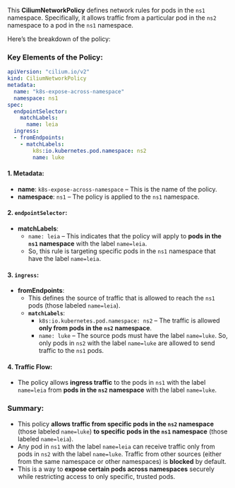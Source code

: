 This **CiliumNetworkPolicy** defines network rules for pods in the `ns1` namespace. Specifically, it allows traffic from a particular pod in the `ns2` namespace to a pod in the `ns1` namespace.

Here’s the breakdown of the policy:

### Key Elements of the Policy:

```yaml
apiVersion: "cilium.io/v2"
kind: CiliumNetworkPolicy
metadata:
  name: "k8s-expose-across-namespace"
  namespace: ns1
spec:
  endpointSelector:
    matchLabels:
      name: leia
  ingress:
  - fromEndpoints:
    - matchLabels:
        k8s:io.kubernetes.pod.namespace: ns2
        name: luke
```

#### 1. **Metadata**:
- **name**: `k8s-expose-across-namespace` – This is the name of the policy.
- **namespace**: `ns1` – The policy is applied to the `ns1` namespace.

#### 2. **`endpointSelector`**:
- **matchLabels**:
  - `name: leia` – This indicates that the policy will apply to **pods in the `ns1` namespace** with the label `name=leia`.
  - So, this rule is targeting specific pods in the `ns1` namespace that have the label `name=leia`.

#### 3. **`ingress`**:
- **fromEndpoints**:
  - This defines the source of traffic that is allowed to reach the `ns1` pods (those labeled `name=leia`).
  - **`matchLabels`**:
    - `k8s:io.kubernetes.pod.namespace: ns2` – The traffic is allowed **only from pods in the `ns2` namespace**.
    - `name: luke` – The source pods must have the label `name=luke`. So, only pods in `ns2` with the label `name=luke` are allowed to send traffic to the `ns1` pods.

#### 4. **Traffic Flow**:
- The policy allows **ingress traffic** to the pods in `ns1` with the label `name=leia` from **pods in the `ns2` namespace** with the label `name=luke`.

### **Summary**:
- This policy **allows traffic from specific pods in the `ns2` namespace** (those labeled `name=luke`) **to specific pods in the `ns1` namespace** (those labeled `name=leia`).
- Any pod in `ns1` with the label `name=leia` can receive traffic only from pods in `ns2` with the label `name=luke`. Traffic from other sources (either from the same namespace or other namespaces) is **blocked** by default.
- This is a way to **expose certain pods across namespaces** securely while restricting access to only specific, trusted pods.

